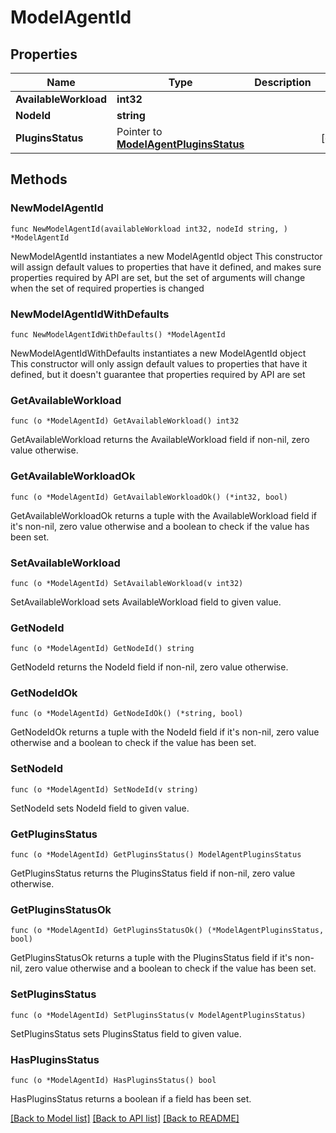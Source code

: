 # ModelAgentId

## Properties

Name | Type | Description | Notes
------------ | ------------- | ------------- | -------------
**AvailableWorkload** | **int32** |  | 
**NodeId** | **string** |  | 
**PluginsStatus** | Pointer to [**ModelAgentPluginsStatus**](ModelAgentPluginsStatus.md) |  | [optional] 

## Methods

### NewModelAgentId

`func NewModelAgentId(availableWorkload int32, nodeId string, ) *ModelAgentId`

NewModelAgentId instantiates a new ModelAgentId object
This constructor will assign default values to properties that have it defined,
and makes sure properties required by API are set, but the set of arguments
will change when the set of required properties is changed

### NewModelAgentIdWithDefaults

`func NewModelAgentIdWithDefaults() *ModelAgentId`

NewModelAgentIdWithDefaults instantiates a new ModelAgentId object
This constructor will only assign default values to properties that have it defined,
but it doesn't guarantee that properties required by API are set

### GetAvailableWorkload

`func (o *ModelAgentId) GetAvailableWorkload() int32`

GetAvailableWorkload returns the AvailableWorkload field if non-nil, zero value otherwise.

### GetAvailableWorkloadOk

`func (o *ModelAgentId) GetAvailableWorkloadOk() (*int32, bool)`

GetAvailableWorkloadOk returns a tuple with the AvailableWorkload field if it's non-nil, zero value otherwise
and a boolean to check if the value has been set.

### SetAvailableWorkload

`func (o *ModelAgentId) SetAvailableWorkload(v int32)`

SetAvailableWorkload sets AvailableWorkload field to given value.


### GetNodeId

`func (o *ModelAgentId) GetNodeId() string`

GetNodeId returns the NodeId field if non-nil, zero value otherwise.

### GetNodeIdOk

`func (o *ModelAgentId) GetNodeIdOk() (*string, bool)`

GetNodeIdOk returns a tuple with the NodeId field if it's non-nil, zero value otherwise
and a boolean to check if the value has been set.

### SetNodeId

`func (o *ModelAgentId) SetNodeId(v string)`

SetNodeId sets NodeId field to given value.


### GetPluginsStatus

`func (o *ModelAgentId) GetPluginsStatus() ModelAgentPluginsStatus`

GetPluginsStatus returns the PluginsStatus field if non-nil, zero value otherwise.

### GetPluginsStatusOk

`func (o *ModelAgentId) GetPluginsStatusOk() (*ModelAgentPluginsStatus, bool)`

GetPluginsStatusOk returns a tuple with the PluginsStatus field if it's non-nil, zero value otherwise
and a boolean to check if the value has been set.

### SetPluginsStatus

`func (o *ModelAgentId) SetPluginsStatus(v ModelAgentPluginsStatus)`

SetPluginsStatus sets PluginsStatus field to given value.

### HasPluginsStatus

`func (o *ModelAgentId) HasPluginsStatus() bool`

HasPluginsStatus returns a boolean if a field has been set.


[[Back to Model list]](../README.md#documentation-for-models) [[Back to API list]](../README.md#documentation-for-api-endpoints) [[Back to README]](../README.md)


